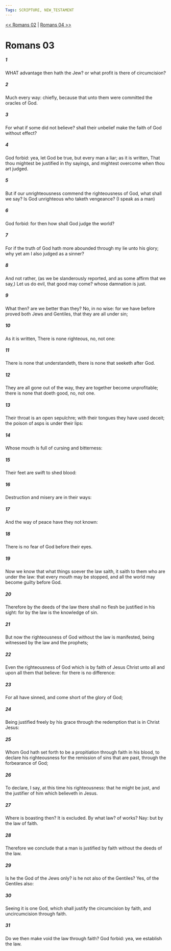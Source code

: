 ```yaml
---
Tags: SCRIPTURE, NEW_TESTAMENT
---
```


[<< Romans 02](NEW_TESTAMENT/06_Romans/Romans_02.md) | [Romans 04 >>](NEW_TESTAMENT/06_Romans/Romans_04.md)

# Romans 03

##### 1
 WHAT advantage then hath the Jew? or what profit is there of circumcision?
##### 2
 Much every way: chiefly, because that unto them were committed the oracles of God.
##### 3
 For what if some did not believe? shall their unbelief make the faith of God without effect?
##### 4
 God forbid: yea, let God be true, but every man a liar; as it is written, That thou mightest be justified in thy sayings, and mightest overcome when thou art judged.
##### 5
 But if our unrighteousness commend the righteousness of God, what shall we say? Is God unrighteous who taketh vengeance? (I speak as a man)
##### 6
 God forbid: for then how shall God judge the world?
##### 7
 For if the truth of God hath more abounded through my lie unto his glory; why yet am I also judged as a sinner?
##### 8
 And not rather, (as we be slanderously reported, and as some affirm that we say,) Let us do evil, that good may come? whose damnation is just.
##### 9
 What then? are we better than they? No, in no wise: for we have before proved both Jews and Gentiles, that they are all under sin;
##### 10
 As it is written, There is none righteous, no, not one:
##### 11
 There is none that understandeth, there is none that seeketh after God.
##### 12
 They are all gone out of the way, they are together become unprofitable; there is none that doeth good, no, not one.
##### 13
 Their throat is an open sepulchre; with their tongues they have used deceit; the poison of asps is under their lips:
##### 14
 Whose mouth is full of cursing and bitterness:
##### 15
 Their feet are swift to shed blood:
##### 16
 Destruction and misery are in their ways:
##### 17
 And the way of peace have they not known:
##### 18
 There is no fear of God before their eyes.
##### 19
 Now we know that what things soever the law saith, it saith to them who are under the law: that every mouth may be stopped, and all the world may become guilty before God.
##### 20
 Therefore by the deeds of the law there shall no flesh be justified in his sight: for by the law is the knowledge of sin.
##### 21
 But now the righteousness of God without the law is manifested, being witnessed by the law and the prophets;
##### 22
 Even the righteousness of God which is by faith of Jesus Christ unto all and upon all them that believe: for there is no difference:
##### 23
 For all have sinned, and come short of the glory of God;
##### 24
 Being justified freely by his grace through the redemption that is in Christ Jesus:
##### 25
 Whom God hath set forth to be a propitiation through faith in his blood, to declare his righteousness for the remission of sins that are past, through the forbearance of God;
##### 26
 To declare, I say, at this time his righteousness: that he might be just, and the justifier of him which believeth in Jesus.
##### 27
 Where is boasting then? It is excluded. By what law? of works? Nay: but by the law of faith.
##### 28
 Therefore we conclude that a man is justified by faith without the deeds of the law.
##### 29
 Is he the God of the Jews only? is he not also of the Gentiles? Yes, of the Gentiles also:
##### 30
 Seeing it is one God, which shall justify the circumcision by faith, and uncircumcision through faith.
##### 31
 Do we then make void the law through faith? God forbid: yea, we establish the law.
